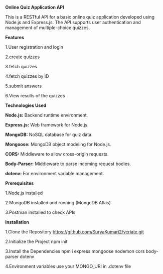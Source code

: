 **Online Quiz Application API**

This is a RESTful API for a basic online quiz application developed using Node.js and Express.js. The API supports user authentication and management of multiple-choice quizzes.

**Features**

1.User registration and login

2.create quizzes

3.fetch quizzes

4.fetch quizzes by ID 

5.submit answers

6.View results of the quizzes

**Technologies Used**

**Node.js:** Backend runtime environment.

**Express.js:** Web framework for Node.js.

**MongoDB:** NoSQL database for quiz data.

**Mongoose:** MongoDB object modeling for Node.js.

**CORS:** Middleware to allow cross-origin requests.

**Body-Parser:** Middleware to parse incoming request bodies.

**dotenv:** For environment variable management.

**Prerequisites**

1.Node.js installed

2.MongoDB installed and running (MongoDB Atlas)

3.Postman installed to check APIs

**Installation**

1.Clone the Repository https://github.com/SuryaKumari2/vcriate.git

2.Initialize the Project npm init

3.Install the Dependencies npm i express mongoose nodemon cors body-parser dotenv

4.Environment variables use your MONGO_URI in .dotenv file
